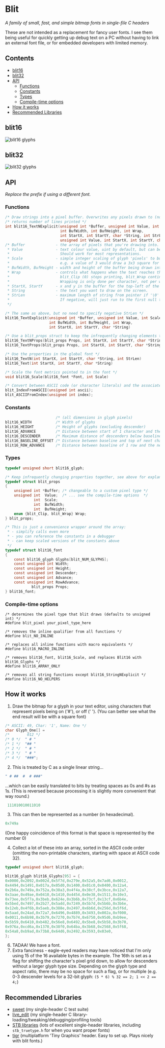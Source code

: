 # Blit
_A family of small, fast, and simple bitmap fonts in single-file C headers_

These are not intended as a replacement for fancy user fonts.
I see them being useful for quickly getting up debug text on a PC without having to link an external font file, or for embedded developers with limited memory.

## Contents
- [blit16](#blit16)
- [blit32](#blit32)
- [API](#api)
	- [Functions](#functions)
	- [Constants](#constants)
	- [Types](#types)
	- [Compile-time options](#compile-time-options)
- [How it works](#how-it-works)
- [Recommended Libraries](#recommended-libraries)

## blit16
![blit16 glyphs](img/blit16.png)

## blit32
![blit32 glyphs](img/blit32.png)

## API
_Replace the prefix if using a different font._

### Functions
``` c
/* Draw strings into a pixel buffer. Overwrites any pixels drawn to (no alpha). */
/* returns number of lines printed */
int blit16_TextNExplicit(unsigned int *Buffer, unsigned int Value, int Scale,
                         int BufWidth, int BufHeight, int Wrap,
                         int StartX, int StartY, char *String, int StrLen)
                         unsigned int Value, int StartX, int StartY, char *String, int StrLen);
/* Buffer              - the array of pixels that you're drawing into.
 * Value               - text colour value, uint by default, but can be changed as shown below.
 *                       Should work for most representations.
 * Scale               - simple integer scaling of glyph 'pixels' to buffer pixels.
 *                       e.g. a value of 3 would draw a 3x3 square for each 'pixel'.
 * BufWidth, BufHeight - width and height of the buffer being drawn into.
 * Wrap                - controls what happens when the text reaches the edge of the buffer.
 *                       blit_Clip (0) stops printing, blit_Wrap continues on the next line.
 *                       Wrapping is only done per character, not per word.
 * StartX, StartY      - x and y in the buffer for the top-left of the glyph's bounding box.
 * String              - the text you want to draw on the screen.
 * StrLen              - maximum length of string from pointer if '\0' is not hit first.
 *                       If negative, will just run to the first null terminator.
 */

/* The same as above, but no need to specify negative StrLen */
blit16_TextExplicit(unsigned int *Buffer, unsigned int Value, int Scale,
                    int BufWidth, int BufHeight, int Wrap,
                    int StartX, int StartY, char *String)

/* Use a blit_props struct to keep the infrequently changing elements together */
blit16_TextNProps(blit_props Props, int StartX, int StartY, char *String, int StrLen)
blit16_TextProps(blit_props Props, int StartX, int StartY, char *String)

/* Use the properties in the global font */
blit16_TextN(int StartX, int StartY, char *String, int StrLen)
blit16_Text(int StartX, int StartY, char *String)

/* Scale the font metrics pointed to in the font */
void blit16_Scale(blit16_font *Font, int Scale)

/* Convert between ASCII code (or character literals) and the associated glyph index. */
blit_IndexFromASCII(unsigned int ascii);
blit_ASCIIFromIndex(unsigned int index);
```

### Constants
``` c
                       /* (all dimensions in glyph pixels)                    */
blit16_WIDTH           /* Width of glyphs                                     */
blit16_HEIGHT          /* Height of glyphs (excluding descender)              */
blit16_ADVANCE         /* Distance between start of 1 character and the next  */
blit16_DESCENDER       /* Maximum distance of descenders below baseline       */
blit16_BASELINE_OFFSET /* Distance between baseline and top of next character */
blit16_ROW_ADVANCE     /* Distance between baseline of 1 row and the next     */
```

### Types
``` c
typedef unsigned short blit16_glyph;

/* Keep infrequently changing properties together, see above for explanations */
typedef struct blit_props
{
	unsigned int *Buffer; /* changeable to a custom pixel type */
	unsigned int  Value;  /* ... see the compile-time options  */
	         int  Scale;
	         int  BufWidth;
	         int  BufHeight;
	enum {blit_Clip, blit_Wrap} Wrap;
} blit_props;

/* This is just a convenience wrapper around the array:
 * - simplify calls even more
 * - you can reference the constants in a debugger
 * - can keep scaled versions of the constants above
 */
typedef struct blit16_font
{
	const blit16_glyph Glyphs[blit_NUM_GLYPHS];
	const unsigned int Width;
	const unsigned int Height;
	const unsigned int Descender;
	const unsigned int Advance;
	const unsigned int RowAdvance;
	        blit_props Props;
} blit16_font;
```

### Compile-time options
```
/* determines the pixel type that blit draws (defaults to unsigned int) */
#define blit_pixel your_pixel_type_here

/* removes the inline qualifier from all functions */
#define blit_NO_INLINE

/* replaces all inline functions with macro equivalents */
#define blit16_MACRO_INLINE

/* removes blit16_font, blit16_Scale, and replaces Blit16 with blit16_Glyphs */
#define blit16_ARRAY_ONLY

/* removes all string functions except blit16_StringNExplicit */
#define blit16_NO_HELPERS
```

## How it works 
1) Draw the bitmap for a glyph in your text editor, using characters that represent pixels being on ('#'), or off (' ').
(You can better see what the end result will be with a square font)
``` c
/* ASCII: 49, Char: '1', Name: One */
char Glyph_One[] =
/*        012 */
/* 0 */  " # "
/* 1 */  "## "
/* 2 */  " # "
/* 3 */  " # "
/* 4 */  "###";
```
2) This is treated by C as a single linear string...
``` c
" # ##  #  # ###"
```
...which can be easily translated to bits by treating spaces as 0s and #s as 1s.
(This is reversed because processing it is slightly more convenient that way round.)
``` c
 111010010011010
```
3) This can then be represented as a number (in hexadecimal).
``` c
0x749a
```
(One happy coincidence of this format is that space is represented by the number 0)

4) Collect a lot of these into an array, sorted in the ASCII code order (omitting the non-printable characters, starting with space at ASCII code 32).
``` c
typedef unsigned short blit16_glyph;

blit16_glyph blit16_Glyphs[95] = {
0x0000,0x2092,0x002d,0x5f7d,0x279e,0x52a5,0x7ad6,0x0012,
0x4494,0x1491,0x017a,0x05d0,0x1400,0x01c0,0x0400,0x12a4,
0x2b6a,0x749a,0x752a,0x38a3,0x4f4a,0x38cf,0x3bce,0x12a7,
0x3aae,0x49ae,0x0410,0x1410,0x4454,0x0e38,0x1511,0x10e3,
0x73ee,0x5f7a,0x3beb,0x624e,0x3b6b,0x73cf,0x13cf,0x6b4e,
0x5bed,0x7497,0x2b27,0x5add,0x7249,0x5b7d,0x5b6b,0x3b6e,
0x12eb,0x4f6b,0x5aeb,0x388e,0x2497,0x6b6d,0x256d,0x5f6d,
0x5aad,0x24ad,0x72a7,0x6496,0x4889,0x3493,0x002a,0xf000,
0x0011,0x6b98,0x3b79,0x7270,0x7b74,0x6750,0x95d6,0xb9ee,
0x5b59,0x6410,0xb482,0x56e8,0x6492,0x5be8,0x5b58,0x3b70,
0x976a,0xcd6a,0x1370,0x38f0,0x64ba,0x3b68,0x2568,0x5f68,
0x54a8,0xb9ad,0x73b8,0x64d6,0x2492,0x3593,0x03e0,
};

```
6) TADAA! We have a font.
7) Extra fanciness - eagle-eyed readers may have noticed that I'm only using 15 of the 16 available bytes in the example.
The 16th is set as a flag for shifting the character's pixel grid down, to allow for descenders without a larger glyph type size.
Depending on the glyph type and aspect ratio, there may be no space for such a flag, or for multiple (e.g. 0-3 descender levels for a 32-bit glyph: `(5 * 6) % 32 == 2; 1 << 2 == 4;`)

## Recommended Libraries
- [sweet](https://github.com/azmr/sweet) (my single-header C test suite)
- [live_edit](https://github.com/azmr/live_edit) (my single-header C library-loading/tweaking/debugging/profiling tools)
- [STB libraries](https://github.com/nothings/stb) (lots of excellent single-header libraries, including `stb_truetype.h` for when you want proper fonts)
- [tigr](https://bitbucket.org/rmitton/tigr) (multiplatform 'Tiny Graphics' header. Easy to set up. Plays nicely with blit fonts.)

